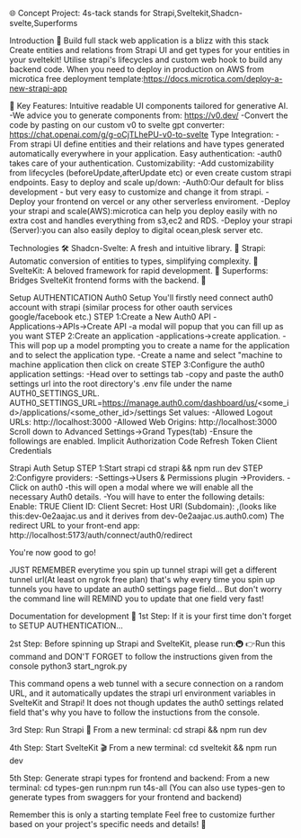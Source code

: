 🌐 Concept Project: 4s-tack stands for Strapi,Sveltekit,Shadcn-svelte,Superforms

Introduction 🚀
Build full stack web application is a blizz with this stack
Create entities and relations from Strapi UI and get types for your entities in your sveltekit!
Utilise strapi's lifecycles and custom web hook to build any backend code.
When you need to deploy in production on AWS from microtica free deployment template:https://docs.microtica.com/deploy-a-new-strapi-app

🔑 Key Features:
Intuitive readable UI components tailored for generative AI.
    -We advice you to generate components from:
    https://v0.dev/
    -Convert the code by pasting on our custom v0 to svelte gpt converter:
    https://chat.openai.com/g/g-oCjTLhePU-v0-to-svelte
Type Integration:
    -From strapi UI define entities and their relations and have types generated automatically everywhere in your application.
Easy authentication:
    -auth0 takes care of your authentication.
Customizability: 
    -Add customizability from lifecycles (beforeUpdate,afterUpdate etc) or even create custom strapi endpoints.
Easy to deploy and scale up/down:
    -Auth0:Our default for bliss development - but very easy to customize and change it from strapi.
    -Deploy your frontend on vercel or any other serverless enviroment.
    -Deploy your strapi and scale(AWS):microtica can help you deploy easily with no extra cost and handles everything from s3,ec2 and RDS.
    -Deploy your strapi (Server):you can also easily deploy to digital ocean,plesk server etc.

Technologies 🛠️
Shadcn-Svelte: A fresh and intuitive library. 🏡
Strapi: Automatic conversion of entities to types, simplifying complexity. 🌟
SvelteKit: A beloved framework for rapid development. 🚀
Superforms: Bridges SvelteKit frontend forms with the backend. 🌉

Setup AUTHENTICATION
Auth0 Setup
You'll firstly need connect auth0 account with strapi (similar process for other oauth services google/facebook etc.)
STEP 1:Create a New Auth0 API
    -Applications→APIs→Create API
    -a modal will popup that you can fill up as you want
STEP 2:Create an application
    -applications→create application. 
    -This will pop up a model prompting you to create a name for the application and to select the application type. 
    -Create a name and select "machine to machine application then click on create
STEP 3:Configure the auth0 application settings:
    -Head over to settings tab
    -copy and paste the auth0 settings url into the root directory's .env file under the name AUTH0_SETTINGS_URL.
        AUTH0_SETTINGS_URL=https://manage.auth0.com/dashboard/us/<some_id>/applications/<some_other_id>/settings
    Set values:
        -Allowed Logout URLs: http://localhost:3000
        -Allowed Web Origins: http://localhost:3000
    Scroll down to Advanced Settings->Grand Types(tab)
        -Ensure the followings are enabled.
        Implicit
        Authorization Code
        Refresh Token
        Client Credentials

Strapi Auth Setup
STEP 1:Start strapi
    cd strapi && npm run dev
STEP 2:Configyre providers:
    -Settings→Users & Permissions plugin →Providers.
    -Click on auth0
    -this will open a modal where we will enable all the necessary Auth0 details. 
    -You will have to enter the following details:
    Enable: TRUE
    Client ID: <Your Auth0 Client ID>
    Client Secret: <Your Auth0 Client Secret>
    Host URI (Subdomain): <Your Auth0 tenant url>,(looks like this:dev-0e2aajac.us and it derives from dev-0e2aajac.us.auth0.com)
    The redirect URL to your front-end app: http://localhost:5173/auth/connect/auth0/redirect

You're now good to go!

JUST REMEMBER everytime you spin up tunnel strapi will get a different tunnel url(At least on ngrok free plan) that's why every time you spin up tunnels you have to update an auth0 settings page field...
But don't worry the command line will REMIND you to update that one field very fast!

Documentation for development 📖
1st Step: If it is your first time don't forget to SETUP AUTHENTICATION...

2st Step: Before spinning up Strapi and SvelteKit, please run:🚇
👉Run this command and DON'T FORGET to follow the instructions given from the console
python3 start_ngrok.py

This command opens a web tunnel with a secure connection on a random URL, and it automatically updates the strapi url environment variables in SvelteKit and Strapi!
It does not though updates the auth0 settings related field that's why you have to follow the instuctions from the console.

3rd Step: Run Strapi 📌
From a new terminal:
cd strapi && npm run dev

4th Step: Start SvelteKit 🎬
From a new terminal:
cd sveltekit && npm run dev

5th Step: Generate strapi types for frontend and backend:
From a new terminal:
cd types-gen
run:npm run t4s-all
(You can also use types-gen to generate types from swaggers for your frontend and backend)


Remember this is only a starting template
Feel free to customize further based on your project's specific needs and details! 🌟